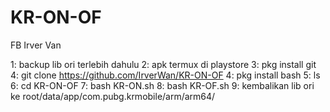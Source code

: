 # KR-ON-OF
 FB Irver Van

1: backup lib ori terlebih dahulu
2: apk termux di playstore
3: pkg install git
4: git clone https://github.com/IrverWan/KR-ON-OF
4: pkg install bash
5: ls
6: cd KR-ON-OF
7: bash KR-ON.sh
8: bash KR-OF.sh
9: kembalikan lib ori ke root/data/app/com.pubg.krmobile/arm/arm64/
